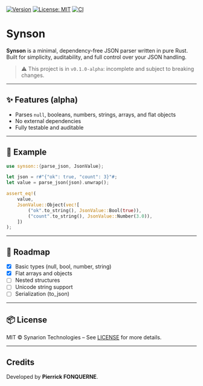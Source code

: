 [![Version](https://img.shields.io/badge/version-0.1.0--alpha-blue)](https://github.com/SynarionGroup/synson)
[![License: MIT](https://img.shields.io/badge/license-MIT-blue.svg)](LICENSE)
[![CI](https://github.com/SynarionGroup/synson/actions/workflows/ci.yml/badge.svg)](https://github.com/SynarionGroup/synson/actions)

# Synson

**Synson** is a minimal, dependency-free JSON parser written in pure Rust.  
Built for simplicity, auditability, and full control over your JSON handling.

> ⚠️ This project is in `v0.1.0-alpha`: incomplete and subject to breaking changes.

---

## ✨ Features (alpha)

- Parses `null`, booleans, numbers, strings, arrays, and flat objects
- No external dependencies
- Fully testable and auditable

---

## 🚀 Example

```rust
use synson::{parse_json, JsonValue};

let json = r#"{"ok": true, "count": 3}"#;
let value = parse_json(json).unwrap();

assert_eq!(
    value,
    JsonValue::Object(vec![
        ("ok".to_string(), JsonValue::Bool(true)),
        ("count".to_string(), JsonValue::Number(3.0)),
    ])
);
```

---

## 🔧 Roadmap

- [x] Basic types (null, bool, number, string)
- [x] Flat arrays and objects
- [ ] Nested structures
- [ ] Unicode string support
- [ ] Serialization (to_json)

---

## 📦 License
MIT © Synarion Technologies – See [LICENSE](LICENSE) for more details.

---

## Credits

Developed by **Pierrick FONQUERNE**.
